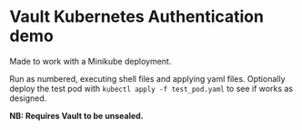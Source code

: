 # Vault Kubernetes Authentication demo

Made to work with a Minikube deployment.

Run as numbered, executing shell files and applying yaml files. 
Optionally deploy the test pod with `kubectl apply -f test_pod.yaml` to see if works as designed.

**NB: Requires Vault to be unsealed.**
